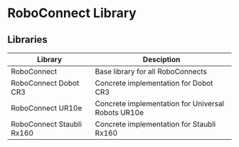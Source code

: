 # RoboConnect Library

## Libraries 

|Library  | Desciption | 
|---|---|
|RoboConnect | Base library for all RoboConnects |  
|RoboConnect Dobot CR3 | Concrete implementation for Dobot CR3  |  
|RoboConnect UR10e  | Concrete implementation for Universal Robots UR10e  |  
|RoboConnect Staubli Rx160  | Concrete implementation for Staubli Rx160 |  
